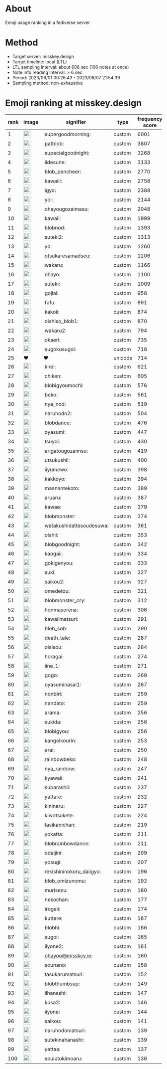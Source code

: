 # About
Emoji usage ranking in a fediverse server

# Method
- Target server: misskey.design
- Target timeline: local (LTL)
- LTL sampling interval: about 606 sec (100 notes at once)
- Note info reading interval: > 6 sec
- Period: 2023/06/01 00:26:43 - 2023/06/07 21:54:39 
- Sampling method: non-exhaustive

# Emoji ranking at misskey.design

|rank|image|signifier|type|frequency score|
|----|----|----|----|----|
|1|<img height="24" src="https://misskey.design/emoji/supergoodmorning.webp">|:supergoodmorning:|custom|6001|
|2|<img height="24" src="https://misskey.design/emoji/patblob.webp">|:patblob:|custom|3807|
|3|<img height="24" src="https://misskey.design/emoji/supecialgoodnight.webp">|:supecialgoodnight:|custom|3268|
|4|<img height="24" src="https://misskey.design/emoji/iidesune.webp">|:iidesune:|custom|3133|
|5|<img height="24" src="https://misskey.design/emoji/blob_pencheer.webp">|:blob_pencheer:|custom|2770|
|6|<img height="24" src="https://misskey.design/emoji/kawaiii.webp">|:kawaiii:|custom|2758|
|7|<img height="24" src="https://misskey.design/emoji/igyo.webp">|:igyo:|custom|2388|
|8|<img height="24" src="https://misskey.design/emoji/yoi.webp">|:yoi:|custom|2144|
|9|<img height="24" src="https://misskey.design/emoji/ohayougozaimasu.webp">|:ohayougozaimasu:|custom|2048|
|10|<img height="24" src="https://misskey.design/emoji/kawaii.webp">|:kawaii:|custom|1999|
|11|<img height="24" src="https://misskey.design/emoji/blobnod.webp">|:blobnod:|custom|1393|
|12|<img height="24" src="https://misskey.design/emoji/suteki2.webp">|:suteki2:|custom|1313|
|13|<img height="24" src="https://misskey.design/emoji/yo.webp">|:yo:|custom|1260|
|14|<img height="24" src="https://misskey.design/emoji/otsukaresamadseu.webp">|:otsukaresamadseu:|custom|1206|
|15|<img height="24" src="https://misskey.design/emoji/wakaru.webp">|:wakaru:|custom|1166|
|16|<img height="24" src="https://misskey.design/emoji/ohayo.webp">|:ohayo:|custom|1100|
|17|<img height="24" src="https://misskey.design/emoji/suteki.webp">|:suteki:|custom|1009|
|18|<img height="24" src="https://misskey.design/emoji/gojiai.webp">|:gojiai:|custom|958|
|19|<img height="24" src="https://misskey.design/emoji/fufu.webp">|:fufu:|custom|891|
|20|<img height="24" src="https://misskey.design/emoji/kakoii.webp">|:kakoii:|custom|874|
|21|<img height="24" src="https://misskey.design/emoji/oishiso_blob1.webp">|:oishiso_blob1:|custom|870|
|22|<img height="24" src="https://misskey.design/emoji/wakaru2.webp">|:wakaru2:|custom|794|
|23|<img height="24" src="https://misskey.design/emoji/okaeri.webp">|:okaeri:|custom|735|
|24|<img height="24" src="https://misskey.design/emoji/sugokusugoi.webp">|:sugokusugoi:|custom|718|
|25|❤|❤|unicode|714|
|26|<img height="24" src="https://misskey.design/emoji/kirei.webp">|:kirei:|custom|621|
|27|<img height="24" src="https://misskey.design/emoji/chiken.webp">|:chiken:|custom|605|
|28|<img height="24" src="https://misskey.design/emoji/blobigyoumochi.webp">|:blobigyoumochi:|custom|576|
|29|<img height="24" src="https://misskey.design/emoji/beko.webp">|:beko:|custom|561|
|30|<img height="24" src="https://misskey.design/emoji/nya_nod.webp">|:nya_nod:|custom|519|
|31|<img height="24" src="https://misskey.design/emoji/naruhodo2.webp">|:naruhodo2:|custom|504|
|32|<img height="24" src="https://misskey.design/emoji/blobdance.webp">|:blobdance:|custom|476|
|33|<img height="24" src="https://misskey.design/emoji/oyasumi.webp">|:oyasumi:|custom|447|
|34|<img height="24" src="https://misskey.design/emoji/tsuyoi.webp">|:tsuyoi:|custom|430|
|35|<img height="24" src="https://misskey.design/emoji/arigatougozaimsu.webp">|:arigatougozaimsu:|custom|419|
|36|<img height="24" src="https://misskey.design/emoji/utsukushii.webp">|:utsukushii:|custom|400|
|37|<img height="24" src="https://misskey.design/emoji/iiyumewo.webp">|:iiyumewo:|custom|398|
|38|<img height="24" src="https://misskey.design/emoji/kakkoyo.webp">|:kakkoyo:|custom|394|
|39|<img height="24" src="https://misskey.design/emoji/maanantekoto.webp">|:maanantekoto:|custom|389|
|40|<img height="24" src="https://misskey.design/emoji/aruaru.webp">|:aruaru:|custom|387|
|41|<img height="24" src="https://misskey.design/emoji/kawae.webp">|:kawae:|custom|379|
|42|<img height="24" src="https://misskey.design/emoji/blobmonster.webp">|:blobmonster:|custom|374|
|43|<img height="24" src="https://misskey.design/emoji/watakushidattesoudesuwa.webp">|:watakushidattesoudesuwa:|custom|361|
|44|<img height="24" src="https://misskey.design/emoji/oishii.webp">|:oishii:|custom|353|
|45|<img height="24" src="https://misskey.design/emoji/blobgoodnight.webp">|:blobgoodnight:|custom|342|
|46|<img height="24" src="https://misskey.design/emoji/kaogaii.webp">|:kaogaii:|custom|334|
|47|<img height="24" src="https://misskey.design/emoji/gokigenyou.webp">|:gokigenyou:|custom|333|
|48|<img height="24" src="https://misskey.design/emoji/suki.webp">|:suki:|custom|327|
|49|<img height="24" src="https://misskey.design/emoji/saikou2.webp">|:saikou2:|custom|327|
|50|<img height="24" src="https://misskey.design/emoji/omedetou.webp">|:omedetou:|custom|321|
|51|<img height="24" src="https://misskey.design/emoji/blobmonster_cry.webp">|:blobmonster_cry:|custom|312|
|52|<img height="24" src="https://misskey.design/emoji/honmasorena.webp">|:honmasorena:|custom|306|
|53|<img height="24" src="https://misskey.design/emoji/kawaiimatsuri.webp">|:kawaiimatsuri:|custom|291|
|54|<img height="24" src="https://misskey.design/emoji/blob_sob.webp">|:blob_sob:|custom|290|
|55|<img height="24" src="https://misskey.design/emoji/death_tale.webp">|:death_tale:|custom|287|
|56|<img height="24" src="https://misskey.design/emoji/oisisou.webp">|:oisisou:|custom|284|
|57|<img height="24" src="https://misskey.design/emoji/horagai.webp">|:horagai:|custom|274|
|58|<img height="24" src="https://misskey.design/emoji/iine_1.webp">|:iine_1:|custom|271|
|59|<img height="24" src="https://misskey.design/emoji/gogo.webp">|:gogo:|custom|269|
|60|<img height="24" src="https://misskey.design/emoji/oyasuminasai1.webp">|:oyasuminasai1:|custom|267|
|61|<img height="24" src="https://misskey.design/emoji/nonbiri.webp">|:nonbiri:|custom|259|
|62|<img height="24" src="https://misskey.design/emoji/nandato.webp">|:nandato:|custom|259|
|63|<img height="24" src="https://misskey.design/emoji/arama.webp">|:arama:|custom|256|
|64|<img height="24" src="https://misskey.design/emoji/sukida.webp">|:sukida:|custom|256|
|65|<img height="24" src="https://misskey.design/emoji/blobigyou.webp">|:blobigyou:|custom|256|
|66|<img height="24" src="https://misskey.design/emoji/kangeikourin.webp">|:kangeikourin:|custom|253|
|67|<img height="24" src="https://misskey.design/emoji/erai.webp">|:erai:|custom|250|
|68|<img height="24" src="https://misskey.design/emoji/rainbowbeko.webp">|:rainbowbeko:|custom|248|
|69|<img height="24" src="https://misskey.design/emoji/nya_rainbow.webp">|:nya_rainbow:|custom|247|
|70|<img height="24" src="https://misskey.design/emoji/kyawaii.webp">|:kyawaii:|custom|241|
|71|<img height="24" src="https://misskey.design/emoji/subarashii.webp">|:subarashii:|custom|237|
|72|<img height="24" src="https://misskey.design/emoji/yattare.webp">|:yattare:|custom|232|
|73|<img height="24" src="https://misskey.design/emoji/kininaru.webp">|:kininaru:|custom|227|
|74|<img height="24" src="https://misskey.design/emoji/kiwotsukete.webp">|:kiwotsukete:|custom|224|
|75|<img height="24" src="https://misskey.design/emoji/tasikanichan.webp">|:tasikanichan:|custom|219|
|76|<img height="24" src="https://misskey.design/emoji/yokatta.webp">|:yokatta:|custom|211|
|77|<img height="24" src="https://misskey.design/emoji/blobrainbowdance.webp">|:blobrainbowdance:|custom|211|
|78|<img height="24" src="https://misskey.design/emoji/odaijini.webp">|:odaijini:|custom|209|
|79|<img height="24" src="https://misskey.design/emoji/yosugi.webp">|:yosugi:|custom|207|
|80|<img height="24" src="https://misskey.design/emoji/rekishininokoru_daiigyo.webp">|:rekishininokoru_daiigyo:|custom|196|
|81|<img height="24" src="https://misskey.design/emoji/blob_omizunomu.webp">|:blob_omizunomu:|custom|192|
|82|<img height="24" src="https://misskey.design/emoji/murisezu.webp">|:murisezu:|custom|180|
|83|<img height="24" src="https://misskey.design/emoji/nekochan.webp">|:nekochan:|custom|177|
|84|<img height="24" src="https://misskey.design/emoji/irogaii.webp">|:irogaii:|custom|174|
|85|<img height="24" src="https://misskey.design/emoji/kuttare.webp">|:kuttare:|custom|167|
|86|<img height="24" src="https://misskey.design/emoji/blobhi.webp">|:blobhi:|custom|166|
|87|<img height="24" src="https://misskey.design/emoji/sugoi.webp">|:sugoi:|custom|165|
|88|<img height="24" src="https://misskey.design/emoji/iiyone2.webp">|:iiyone2:|custom|161|
|89|<img height="24" src="https://misskey.design/emoji/ohayoo.webp">|:ohayoo@misskey.io:|custom|160|
|90|<img height="24" src="https://misskey.design/emoji/sounano.webp">|:sounano:|custom|158|
|91|<img height="24" src="https://misskey.design/emoji/tasukarumatsuri.webp">|:tasukarumatsuri:|custom|152|
|92|<img height="24" src="https://misskey.design/emoji/blobthumbsup.webp">|:blobthumbsup:|custom|149|
|93|<img height="24" src="https://misskey.design/emoji/iihanashi.webp">|:iihanashi:|custom|147|
|94|<img height="24" src="https://misskey.design/emoji/kusa2.webp">|:kusa2:|custom|146|
|95|<img height="24" src="https://misskey.design/emoji/iiyone.webp">|:iiyone:|custom|144|
|96|<img height="24" src="https://misskey.design/emoji/saikou.webp">|:saikou:|custom|141|
|97|<img height="24" src="https://misskey.design/emoji/naruhodomatsuri.webp">|:naruhodomatsuri:|custom|139|
|98|<img height="24" src="https://misskey.design/emoji/sutekinahanashi.webp">|:sutekinahanashi:|custom|139|
|99|<img height="24" src="https://misskey.design/emoji/yattaa.webp">|:yattaa:|custom|137|
|100|<img height="24" src="https://misskey.design/emoji/souiutokimoaru.webp">|:souiutokimoaru:|custom|136|
